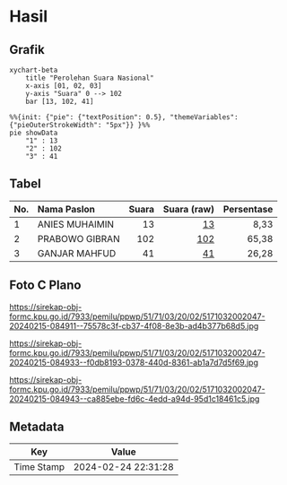# Hasil

## Grafik

```mermaid
xychart-beta
    title "Perolehan Suara Nasional"
    x-axis [01, 02, 03]
    y-axis "Suara" 0 --> 102
    bar [13, 102, 41]
```

```mermaid
%%{init: {"pie": {"textPosition": 0.5}, "themeVariables": {"pieOuterStrokeWidth": "5px"}} }%%
pie showData
    "1" : 13
    "2" : 102
    "3" : 41
```

## Tabel

| No. | Nama Paslon    | Suara | Suara (raw) | Persentase |
|:--- |:-------------- | -----:| -----------:| ----------:|
| 1   | ANIES MUHAIMIN | 13    | [13][p-1]   | 8,33       |
| 2   | PRABOWO GIBRAN | 102   | [102][p-2]  | 65,38      |
| 3   | GANJAR MAHFUD  | 41    | [41][p-3]   | 26,28      |


[p-1]: https://github.com/gigit-pemilu/pemilu-2024/blob/main/pilpres/hitung-suara/sub/51-bali/sub/71-kota-denpasar/sub/03-denpasar-barat/sub/2002-pemecutan-kelod/sub/047-tps/sub/paslon-1.txt
[p-2]: https://github.com/gigit-pemilu/pemilu-2024/blob/main/pilpres/hitung-suara/sub/51-bali/sub/71-kota-denpasar/sub/03-denpasar-barat/sub/2002-pemecutan-kelod/sub/047-tps/sub/paslon-2.txt
[p-3]: https://github.com/gigit-pemilu/pemilu-2024/blob/main/pilpres/hitung-suara/sub/51-bali/sub/71-kota-denpasar/sub/03-denpasar-barat/sub/2002-pemecutan-kelod/sub/047-tps/sub/paslon-3.txt

## Foto C Plano

https://sirekap-obj-formc.kpu.go.id/7933/pemilu/ppwp/51/71/03/20/02/5171032002047-20240215-084911--75578c3f-cb37-4f08-8e3b-ad4b377b68d5.jpg

https://sirekap-obj-formc.kpu.go.id/7933/pemilu/ppwp/51/71/03/20/02/5171032002047-20240215-084933--f0db8193-0378-440d-8361-ab1a7d7d5f69.jpg

https://sirekap-obj-formc.kpu.go.id/7933/pemilu/ppwp/51/71/03/20/02/5171032002047-20240215-084943--ca885ebe-fd6c-4edd-a94d-95d1c18461c5.jpg


## Metadata

| Key        | Value               |
| ---------- | ------------------- |
| Time Stamp | 2024-02-24 22:31:28 |



